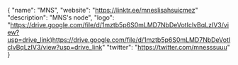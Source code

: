 {
  "name": "MNS",
  "website": "https://linktr.ee/mneslisahsuicmez"
  "description": "MNS's node",
  "logo": "https://drive.google.com/file/d/1mztb5p6S0mLMD7NbDeVotIclvBqLzIV3/view?usp=drive_link)https://drive.google.com/file/d/1mztb5p6S0mLMD7NbDeVotIclvBqLzIV3/view?usp=drive_link"
  "twitter": "https://twitter.com/mnesssuuu"
}
